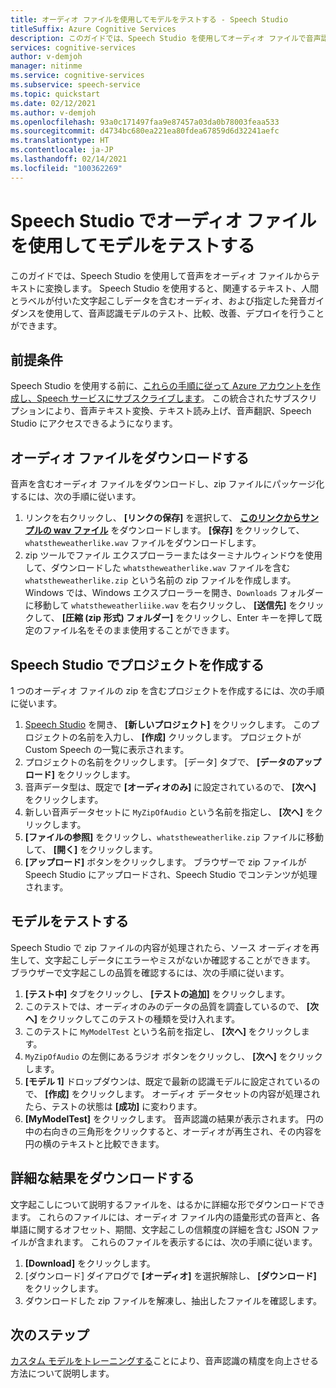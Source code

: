 ```yaml
---
title: オーディオ ファイルを使用してモデルをテストする - Speech Studio
titleSuffix: Azure Cognitive Services
description: このガイドでは、Speech Studio を使用してオーディオ ファイルで音声認識をテストします。
services: cognitive-services
author: v-demjoh
manager: nitinme
ms.service: cognitive-services
ms.subservice: speech-service
ms.topic: quickstart
ms.date: 02/12/2021
ms.author: v-demjoh
ms.openlocfilehash: 93a0c171497faa9e87457a03da0b78003feaa533
ms.sourcegitcommit: d4734bc680ea221ea80fdea67859d6d32241aefc
ms.translationtype: HT
ms.contentlocale: ja-JP
ms.lasthandoff: 02/14/2021
ms.locfileid: "100362269"
---
```

# <a name="test-a-model-using-an-audio-file-in-speech-studio"></a>Speech Studio でオーディオ ファイルを使用してモデルをテストする

このガイドでは、Speech Studio を使用して音声をオーディオ ファイルからテキストに変換します。 Speech Studio を使用すると、関連するテキスト、人間とラベルが付いた文字起こしデータを含むオーディオ、および指定した発音ガイダンスを使用して、音声認識モデルのテスト、比較、改善、デプロイを行うことができます。

## <a name="prerequisites"></a>前提条件

Speech Studio を使用する前に、[これらの手順に従って Azure アカウントを作成し、Speech サービスにサブスクライブします](../custom-speech-overview.md#set-up-your-azure-account)。 この統合されたサブスクリプションにより、音声テキスト変換、テキスト読み上げ、音声翻訳、Speech Studio にアクセスできるようになります。

## <a name="download-an-audio-file"></a>オーディオ ファイルをダウンロードする

音声を含むオーディオ ファイルをダウンロードし、zip ファイルにパッケージ化するには、次の手順に従います。

1. リンクを右クリックし、 **[リンクの保存]** を選択して、 **[このリンクからサンプルの wav ファイル](https://raw.githubusercontent.com/Azure-Samples/cognitive-services-speech-sdk/f9807b1079f3a85f07cbb6d762c6b5449d536027/samples/cpp/windows/console/samples/whatstheweatherlike.wav)** をダウンロードします。 **[保存]** をクリックして、`whatstheweatherlike.wav` ファイルをダウンロードします。
2. zip ツールでファイル エクスプローラーまたはターミナルウィンドウを使用して、ダウンロードした `whatstheweatherlike.wav` ファイルを含む `whatstheweatherlike.zip` という名前の zip ファイルを作成します。 Windows では、Windows エクスプローラーを開き、`Downloads` フォルダーに移動して `whatstheweatherliike.wav` を右クリックし、 **[送信先]** をクリックして、 **[圧縮 (zip 形式) フォルダー]** をクリックし、Enter キーを押して既定のファイル名をそのまま使用することができます。

## <a name="create-a-project-in-the-speech-studio"></a>Speech Studio でプロジェクトを作成する

1 つのオーディオ ファイルの zip を含むプロジェクトを作成するには、次の手順に従います。

1. [Speech Studio](https://speech.microsoft.com/) を開き、 **[新しいプロジェクト]** をクリックします。 このプロジェクトの名前を入力し、 **[作成]** クリックします。 プロジェクトが Custom Speech の一覧に表示されます。
2. プロジェクトの名前をクリックします。 [データ] タブで、 **[データのアップロード]** をクリックします。
3. 音声データ型は、既定で **[オーディオのみ]** に設定されているので、 **[次へ]** をクリックします。
4. 新しい音声データセットに `MyZipOfAudio` という名前を指定し、 **[次へ]** をクリックします。
5. **[ファイルの参照]** をクリックし、`whatstheweatherlike.zip` ファイルに移動して、 **[開く]** をクリックします。
6. **[アップロード]** ボタンをクリックします。 ブラウザーで zip ファイルが Speech Studio にアップロードされ、Speech Studio でコンテンツが処理されます。

## <a name="test-a-model"></a>モデルをテストする

Speech Studio で zip ファイルの内容が処理されたら、ソース オーディオを再生して、文字起こしデータにエラーやミスがないか確認することができます。 ブラウザーで文字起こしの品質を確認するには、次の手順に従います。

1. **[テスト中]** タブをクリックし、 **[テストの追加]** をクリックします。
2. このテストでは、オーディオのみのデータの品質を調査しているので、 **[次へ]** をクリックしてこのテストの種類を受け入れます。
3. このテストに `MyModelTest` という名前を指定し、 **[次へ]** をクリックします。
4. `MyZipOfAudio` の左側にあるラジオ ボタンをクリックし、 **[次へ]** をクリックします。
5. **[モデル 1]** ドロップダウンは、既定で最新の認識モデルに設定されているので、 **[作成]** をクリックします。 オーディオ データセットの内容が処理されたら、テストの状態は **[成功]** に変わります。
6. **[MyModelTest]** をクリックします。 音声認識の結果が表示されます。 円の中の右向きの三角形をクリックすると、オーディオが再生され、その内容を円の横のテキストと比較できます。

## <a name="download-detailed-results"></a>詳細な結果をダウンロードする

文字起こしについて説明するファイルを、はるかに詳細な形でダウンロードできます。 これらのファイルには、オーディオ ファイル内の語彙形式の音声と、各単語に関するオフセット、期間、文字起こしの信頼度の詳細を含む JSON ファイルが含まれます。 これらのファイルを表示するには、次の手順に従います。

1. **[Download]** をクリックします。
2. [ダウンロード] ダイアログで **[オーディオ]** を選択解除し、 **[ダウンロード]** をクリックします。
3. ダウンロードした zip ファイルを解凍し、抽出したファイルを確認します。

## <a name="next-steps"></a>次のステップ

[カスタム モデルをトレーニングする](../how-to-custom-speech-test-and-train.md)ことにより、音声認識の精度を向上させる方法について説明します。
